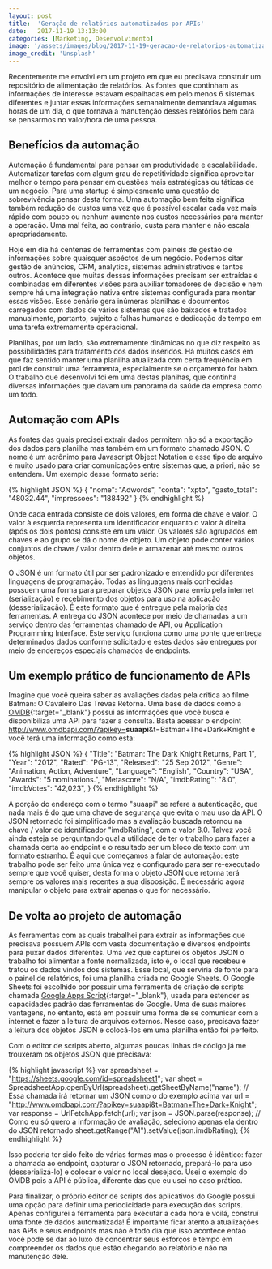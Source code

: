 ```yaml
---
layout: post
title:  'Geração de relatórios automatizados por APIs'
date:   2017-11-19 13:13:00
categories: [Marketing, Desenvolvimento]
image: '/assets/images/blog/2017-11-19-geracao-de-relatorios-automatizados-por-apis-featured.jpg'
image_credit: 'Unsplash'
---
```


Recentemente me envolvi em um projeto em que eu precisava construir um repositório de alimentação de relatórios. As fontes que continham as informações de interesse estavam espalhadas em pelo menos 6 sistemas diferentes e juntar essas informações semanalmente demandava algumas horas de um dia, o que tornava a manutenção desses relatórios bem cara se pensarmos no valor/hora de uma pessoa.

<!--more-->

## Benefícios da automação

Automação é fundamental para pensar em produtividade e escalabilidade. Automatizar tarefas com algum grau de repetitividade significa aproveitar melhor o tempo para pensar em questões mais estratégicas ou táticas de um negócio. Para uma startup é simplesmente uma questão de sobrevivência pensar desta forma. Uma automação bem feita significa também redução de custos uma vez que é possível escalar cada vez mais rápido com pouco ou nenhum aumento nos custos necessários para manter a operação. Uma mal feita, ao contrário, custa para manter e não escala apropriadamente.

Hoje em dia há centenas de ferramentas com paineis de gestão de informações sobre quaisquer aspéctos de um negócio. Podemos citar gestão de anúncios, CRM, analytics, sistemas administrativos e tantos outros. Acontece que muitas dessas informações precisam ser extraídas e combinadas em diferentes visões para auxiliar tomadores de decisão e nem sempre há uma integração nativa entre sistemas configurada para montar essas visões. Esse cenário gera inúmeras planilhas e documentos carregados com dados de vários sistemas que são baixados e tratados manualmente, portanto, sujeito a falhas humanas e dedicação de tempo em uma tarefa extremamente operacional.

Planilhas, por um lado, são extremamente dinâmicas no que diz respeito as possibilidades para tratamento dos dados inseridos. Há muitos casos em que faz sentido manter uma planilha atualizada com certa frequência em prol de construir uma ferramenta, especialmente se o orçamento for baixo. O trabalho que desenvolvi foi em uma destas planihas, que continha diversas informações que davam um panorama da saúde da empresa como um todo.

## Automação com APIs

As fontes das quais precisei extrair dados permitem não só a exportação dos dados para planilha mas também em um formato chamado JSON. O nome é um acrônimo para Javascript Object Notation e esse tipo de arquivo é muito usado para criar comunicações entre sistemas que, a priori, não se entendem. Um exemplo desse formato seria:

{% highlight JSON %}
{
  "nome": "Adwords",
  "conta": "xpto",
  "gasto_total": "48032.44",
  "impressoes": "188492"
}
{% endhighlight %}

Onde cada entrada consiste de dois valores, em forma de chave e valor. O valor à esquerda representa um identificador enquanto o valor à direita (após os dois pontos) consiste em um valor. Os valores são agrupados em chaves e ao grupo se dá o nome de objeto. Um objeto pode conter vários conjuntos de chave / valor dentro dele e armazenar até mesmo outros objetos.

O JSON é um formato útil por ser padronizado e entendido por diferentes linguagens de programação. Todas as linguagens mais conhecidas possuem uma forma para preparar objetos JSON para envio pela internet (serialização) e recebimento dos objetos para uso na aplicação (desserialização). É este formato que é entregue pela maioria das ferramentas. A entrega do JSON acontece por meio de chamadas a um serviço dentro das ferramentas chamado de API, ou Application Programming Interface. Este serviço funciona como uma ponte que entrega determinados dados conforme solicitado e estes dados são entregues por meio de endereços especiais chamados de endpoints.

## Um exemplo prático de funcionamento de APIs

Imagine que você queira saber as avaliações dadas pela crítica ao filme Batman: O Cavaleiro Das Trevas Retorna. Uma base de dados como a [OMDB](http://www.omdbapi.com/){:target="\_blank"} possui as informações que você busca e disponibiliza uma API para fazer a consulta. Basta acessar o endpoint http://www.omdbapi.com/?apikey=<strong>suaapi</strong>&t=Batman+The+Dark+Knight e você terá uma informação como esta:

{% highlight JSON %}
{
  "Title": "Batman: The Dark Knight Returns, Part 1",
  "Year": "2012",
  "Rated": "PG-13",
  "Released": "25 Sep 2012",
  "Genre": "Animation, Action, Adventure",
  "Language": "English",
  "Country": "USA",
  "Awards": "5 nominations.",
  "Metascore": "N/A",
  "imdbRating": "8.0",
  "imdbVotes": "42,023",
}
{% endhighlight %}

A porção do endereço com o termo "suaapi" se refere a autenticação, que nada mais é do que uma chave de segurança que evita o mau uso da API. O JSON retornado foi simplificado mas a avaliação buscada retornou na chave / valor de identificador "imdbRating", com o valor 8.0. Talvez você ainda esteja se perguntando qual a utilidade de ter o trabalho para fazer a chamada certa ao endpoint e o resultado ser um bloco de texto com um formato estranho. É aqui que começamos a falar de automação: este trabalho pode ser feito uma única vez e configurado para ser re-executado sempre que você quiser, desta forma o objeto JSON que retorna terá sempre os valores mais recentes a sua disposição. É necessário agora manipular o objeto para extrair apenas o que for necessário.

## De volta ao projeto de automação

As ferramentas com as quais trabalhei para extrair as informações que precisava possuem APIs com vasta documentação e diversos endpoints para puxar dados diferentes. Uma vez que capturei os objetos JSON o trabalho foi alimentar a fonte normalizada, isto é, o local que recebeu e tratou os dados vindos dos sistemas. Esse local, que serviria de fonte para o painel de relatórios, foi uma planilha criada no Google Sheets. O Google Sheets foi escolhido por possuir uma ferramenta de criação de scripts chamada [Google Apps Script](https://www.google.com/script/){:target="\_blank"}, usada para estender as capacidades padrão das ferramentas do Google. Uma de suas maiores vantagens, no entanto, está em possuir uma forma de se comunicar com a internet e fazer a leitura de arquivos externos. Nesse caso, precisava fazer a leitura dos objetos JSON e colocá-los em uma planilha então foi perfeito.

Com o editor de scripts aberto, algumas poucas linhas de código já me trouxeram os objetos JSON que precisava:

{% highlight javascript %}
var spreadsheet = "https://sheets.google.com/id=spreadsheet1";
var sheet = SpreadsheetApp.openByUrl(spreadsheet).getSheetByName("name");
// Essa chamada irá retornar um JSON como o do exemplo acima
var url = "http://www.omdbapi.com/?apikey=suaapi&t=Batman+The+Dark+Knight";
var response = UrlFetchApp.fetch(url);
var json = JSON.parse(response);
// Como eu só quero a informação de avaliação, seleciono apenas ela dentro do JSON retornado
sheet.getRange("A1").setValue(json.imdbRating);
{% endhighlight %}

Isso poderia ter sido feito de várias formas mas o processo é idêntico: fazer a chamada ao endpoint, capturar o JSON retornado, prepará-lo para uso (desserializá-lo) e colocar o valor no local desejado. Usei o exemplo do OMDB pois a API é pública, diferente das que eu usei no caso prático.

Para finalizar, o próprio editor de scripts dos aplicativos do Google possui uma opção para definir uma periodicidade para execução dos scripts. Apenas configurei a ferramenta para executar a cada hora e voilá, construí uma fonte de dados automatizada! É importante ficar atento a atualizações nas APIs e seus endpoints mas não é todo dia que isso acontece então você pode se dar ao luxo de concentrar seus esforços e tempo em compreender os dados que estão chegando ao relatório e não na manutenção dele.
